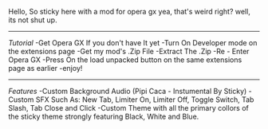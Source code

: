 Hello, So sticky here with a mod for opera gx yea, that's weird right? well, its not shut up.

--------------------------------------------------------------------------------------------------

*Tutorial*
-Get Opera GX If you don't have It yet
-Turn On Developer mode on the extensions page
-Get my mod's .Zip File
-Extract The .Zip
-Re - Enter Opera GX
-Press On the load unpacked button on the same extensions page as earlier
-enjoy!

-------------------------------------------------------------------------------------------------

*Features*
-Custom Background Audio (Pipi Caca - Instumental By Sticky)
-Custom SFX Such As: New Tab, Limiter On, Limiter Off, Toggle Switch, Tab Slash, Tab Close and Click
-Custom Theme with all the primary collors of the sticky theme strongly featuring Black, White and Blue.

